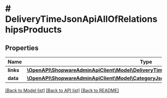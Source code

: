 # # DeliveryTimeJsonApiAllOfRelationshipsProducts

## Properties

Name | Type | Description | Notes
------------ | ------------- | ------------- | -------------
**links** | [**\OpenAPI\ShopwareAdminApiClient\Model\DeliveryTimeJsonApiAllOfRelationshipsProductsLinks**](DeliveryTimeJsonApiAllOfRelationshipsProductsLinks.md) |  | [optional]
**data** | [**\OpenAPI\ShopwareAdminApiClient\Model\CategoryJsonApiAllOfRelationshipsProductsData[]**](CategoryJsonApiAllOfRelationshipsProductsData.md) |  | [optional]

[[Back to Model list]](../../README.md#models) [[Back to API list]](../../README.md#endpoints) [[Back to README]](../../README.md)
